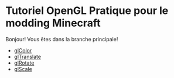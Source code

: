 Tutoriel OpenGL Pratique pour le modding Minecraft
==================================================

Bonjour! Vous êtes dans la branche principale!

* [glColor](../../tree/glColor)
* [glTranslate](../../tree/glTranslate)
* [glRotate](../../tree/glRotate)
* [glScale](../../tree/glScale)